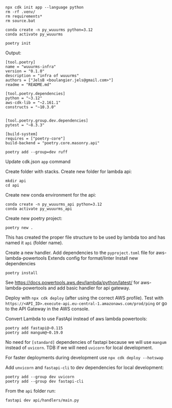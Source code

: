 ```
npx cdk init app --language python
rm -rf .venv/
rm requirements*
rm source.bat
```

```
conda create -n py_wuuurms python=3.12
conda activate py_wuuurms
```

```
poetry init
```

Output:
```
[tool.poetry]
name = "wuuurms-infra"
version = "0.1.0"
description = "infra of wuuurms"
authors = ["JelsB <boulangier.jels@gmail.com>"]
readme = "README.md"

[tool.poetry.dependencies]
python = "~3.12"
aws-cdk-lib = "~2.161.1"
constructs = "~10.3.0"


[tool.poetry.group.dev.dependencies]
pytest = "~8.3.3"

[build-system]
requires = ["poetry-core"]
build-backend = "poetry.core.masonry.api"
```

```
poetry add --group=dev ruff
```

Update cdk.json `app` command

Create folder with stacks.
Create new folder for lambda api:
```
mkdir api
cd api
```
Create new conda environment for the api:
```
conda create -n py_wuuurms_api python=3.12
conda activate py_wuuurms_api
```
Create new poetry project:
```
poetry new .
```
This has created the proper file structure to be used by lambda too and has named it `api` (folder name).

Create a new handler.
Add dependencies to the `pyproject.toml` file for aws-lambda-powertools
Extends config for format/linter
Install new dependencies
```
poetry install
```
See https://docs.powertools.aws.dev/lambda/python/latest/ for aws-lambda-powertools and add basic handler for api gateway.


Deploy with `npx cdk deploy` (after using the correct AWS profile).
Test with `https://<API_ID>.execute-api.eu-central-1.amazonaws.com/prod/ping` or go to the API Gateway in the AWS console.

Convert Lambda to use FastApi instead of aws lambda powertools:
```
poetry add fastapi@~0.115
poetry add mangum@~0.19.0
```
No need for `[standard]` dependencies of fastapi because we will use `mangum` instead of `uvicorn`.
TDB if we will need `uvicorn` for local development.

For faster deployments during development use
`npx cdk deploy --hotswap`

Add `unvicorn` and `fastapi-cli` to dev dependencies for local development:

```
poetry add --group dev uvicorn
poetry add --group dev fastapi-cli
```

From the `api` folder run:
```
fastapi dev api/handlers/main.py
```
